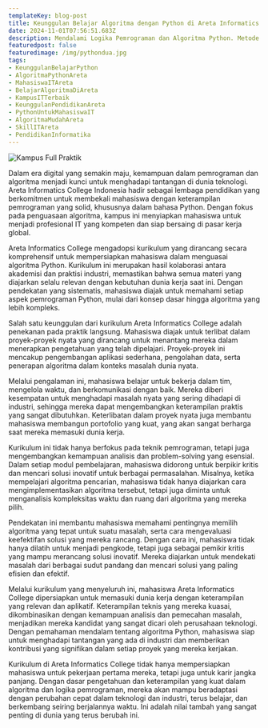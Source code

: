 ```yaml
---
templateKey: blog-post
title: Keunggulan Belajar Algoritma dengan Python di Areta Informatics College untuk Mahasiswa IT
date: 2024-11-01T07:56:51.683Z
description: Mendalami Logika Pemrograman dan Algoritma Python. Metode Pembelajaran Terbaik di Areta Informatics College
featuredpost: false
featuredimage: /img/pythondua.jpg
tags:
- KeunggulanBelajarPython
- AlgoritmaPythonAreta
- MahasiswaITAreta
- BelajarAlgoritmaDiAreta
- KampusITTerbaik
- KeunggulanPendidikanAreta
- PythonUntukMahasiswaIT
- AlgoritmaMudahAreta
- SkillITAreta
- PendidikanInformatika
---
```


![Kampus Full Praktik](/img/pythondua.jpg "Kampus Full Praktik")

Dalam era digital yang semakin maju, kemampuan dalam pemrograman dan algoritma menjadi kunci untuk menghadapi tantangan di dunia teknologi. Areta Informatics College Indonesia hadir sebagai lembaga pendidikan yang berkomitmen untuk membekali mahasiswa dengan keterampilan pemrograman yang solid, khususnya dalam bahasa Python. Dengan fokus pada penguasaan algoritma, kampus ini menyiapkan mahasiswa untuk menjadi profesional IT yang kompeten dan siap bersaing di pasar kerja global.

Areta Informatics College mengadopsi kurikulum yang dirancang secara komprehensif untuk mempersiapkan mahasiswa dalam menguasai algoritma Python. Kurikulum ini merupakan hasil kolaborasi antara akademisi dan praktisi industri, memastikan bahwa semua materi yang diajarkan selalu relevan dengan kebutuhan dunia kerja saat ini. Dengan pendekatan yang sistematis, mahasiswa diajak untuk memahami setiap aspek pemrograman Python, mulai dari konsep dasar hingga algoritma yang lebih kompleks.

Salah satu keunggulan dari kurikulum Areta Informatics College adalah penekanan pada praktik langsung. Mahasiswa diajak untuk terlibat dalam proyek-proyek nyata yang dirancang untuk menantang mereka dalam menerapkan pengetahuan yang telah dipelajari. Proyek-proyek ini mencakup pengembangan aplikasi sederhana, pengolahan data, serta penerapan algoritma dalam konteks masalah dunia nyata.

Melalui pengalaman ini, mahasiswa belajar untuk bekerja dalam tim, mengelola waktu, dan berkomunikasi dengan baik. Mereka diberi kesempatan untuk menghadapi masalah nyata yang sering dihadapi di industri, sehingga mereka dapat mengembangkan keterampilan praktis yang sangat dibutuhkan. Keterlibatan dalam proyek nyata juga membantu mahasiswa membangun portofolio yang kuat, yang akan sangat berharga saat mereka memasuki dunia kerja.

Kurikulum ini tidak hanya berfokus pada teknik pemrograman, tetapi juga mengembangkan kemampuan analisis dan problem-solving yang esensial. Dalam setiap modul pembelajaran, mahasiswa didorong untuk berpikir kritis dan mencari solusi inovatif untuk berbagai permasalahan. Misalnya, ketika mempelajari algoritma pencarian, mahasiswa tidak hanya diajarkan cara mengimplementasikan algoritma tersebut, tetapi juga diminta untuk menganalisis kompleksitas waktu dan ruang dari algoritma yang mereka pilih.

Pendekatan ini membantu mahasiswa memahami pentingnya memilih algoritma yang tepat untuk suatu masalah, serta cara mengevaluasi keefektifan solusi yang mereka rancang. Dengan cara ini, mahasiswa tidak hanya dilatih untuk menjadi pengkode, tetapi juga sebagai pemikir kritis yang mampu merancang solusi inovatif. Mereka diajarkan untuk mendekati masalah dari berbagai sudut pandang dan mencari solusi yang paling efisien dan efektif.

Melalui kurikulum yang menyeluruh ini, mahasiswa Areta Informatics College dipersiapkan untuk memasuki dunia kerja dengan keterampilan yang relevan dan aplikatif. Keterampilan teknis yang mereka kuasai, dikombinasikan dengan kemampuan analisis dan pemecahan masalah, menjadikan mereka kandidat yang sangat dicari oleh perusahaan teknologi. Dengan pemahaman mendalam tentang algoritma Python, mahasiswa siap untuk menghadapi tantangan yang ada di industri dan memberikan kontribusi yang signifikan dalam setiap proyek yang mereka kerjakan.

Kurikulum di Areta Informatics College tidak hanya mempersiapkan mahasiswa untuk pekerjaan pertama mereka, tetapi juga untuk karir jangka panjang. Dengan dasar pengetahuan dan keterampilan yang kuat dalam algoritma dan logika pemrograman, mereka akan mampu beradaptasi dengan perubahan cepat dalam teknologi dan industri, terus belajar, dan berkembang seiring berjalannya waktu. Ini adalah nilai tambah yang sangat penting di dunia yang terus berubah ini.